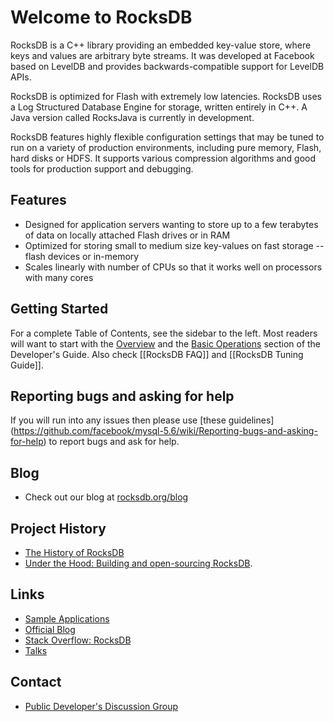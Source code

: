 # Welcome to RocksDB
RocksDB is a C++ library providing an embedded key-value store, where keys and values are arbitrary byte streams. It was developed at Facebook based on LevelDB and provides backwards-compatible support for LevelDB APIs.

RocksDB is optimized for Flash with extremely low latencies. RocksDB uses a Log Structured Database Engine for storage, written entirely in C++. A Java version called RocksJava is currently in development.

RocksDB features highly flexible configuration settings that may be tuned to run on a variety of production environments, including pure memory, Flash, hard disks or HDFS. It supports various compression algorithms and good tools for production support and debugging.

## Features
* Designed for application servers wanting to store up to a few terabytes of data on locally attached Flash drives or in RAM
* Optimized for storing small to medium size key-values on fast storage -- flash devices or in-memory
* Scales linearly with number of CPUs so that it works well on processors with many cores


## Getting Started
For a complete Table of Contents, see the sidebar to the left. Most readers will want to start with the [Overview](https://github.com/facebook/rocksdb/wiki/RocksDB-Basics) and the [Basic Operations](https://github.com/facebook/rocksdb/wiki/Basic-Operations) section of the Developer's Guide. Also check [[RocksDB FAQ]] and [[RocksDB Tuning Guide]].

## Reporting bugs and asking for help
If you will run into any issues then please use [these guidelines] (https://github.com/facebook/mysql-5.6/wiki/Reporting-bugs-and-asking-for-help) to report bugs and ask for help.

## Blog 
* Check out our blog at [rocksdb.org/blog](http://rocksdb.org/blog)

## Project History
* [The History of RocksDB](http://rocksdb.blogspot.com/2013/11/the-history-of-rocksdb.html)
* [Under the Hood: Building and open-sourcing RocksDB](https://www.facebook.com/notes/facebook-engineering/under-the-hood-building-and-open-sourcing-rocksdb/10151822347683920).

## Links 
* [Sample Applications](https://github.com/facebook/rocksdb/tree/master/examples)
* [Official Blog](http://rocksdb.org/blog/)
* [Stack Overflow: RocksDB](https://stackoverflow.com/questions/tagged/rocksdb)
* [Talks](https://github.com/facebook/rocksdb/wiki/Talks)

## Contact 
* [Public Developer's Discussion Group](https://www.facebook.com/groups/rocksdb.dev/)